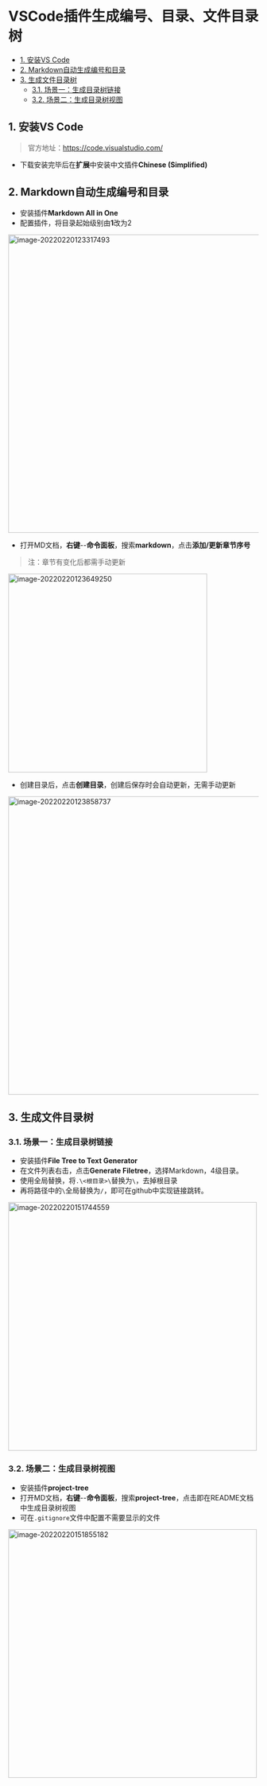 # VSCode插件生成编号、目录、文件目录树
- [1. 安装VS Code](#1-安装vs-code)
- [2. Markdown自动生成编号和目录](#2-markdown自动生成编号和目录)
- [3. 生成文件目录树](#3-生成文件目录树)
  - [3.1. 场景一：生成目录树链接](#31-场景一生成目录树链接)
  - [3.2. 场景二：生成目录树视图](#32-场景二生成目录树视图)
## 1. 安装VS Code

> 官方地址：https://code.visualstudio.com/

- 下载安装完毕后在**扩展**中安装中文插件**Chinese (Simplified)**

## 2. Markdown自动生成编号和目录

- 安装插件**Markdown All in One**
- 配置插件，将目录起始级别由**1**改为2

<img src="https://lc-tc.oss-cn-shenzhen.aliyuncs.com/lc-images/202202201233538.png" alt="image-20220220123317493" width="600" />

- 打开MD文档，**右键**--**命令面板**，搜索**markdown**，点击**添加/更新章节序号**

> 注：章节有变化后都需手动更新

<img src="https://lc-tc.oss-cn-shenzhen.aliyuncs.com/lc-images/202202201236286.png" alt="image-20220220123649250" width="400" />



- 创建目录后，点击**创建目录**，创建后保存时会自动更新，无需手动更新

<img src="https://lc-tc.oss-cn-shenzhen.aliyuncs.com/lc-images/202202201238790.png" alt="image-20220220123858737" width="600" />

## 3. 生成文件目录树

### 3.1. 场景一：生成目录树链接

- 安装插件**File Tree to Text Generator**
- 在文件列表右击，点击**Generate Filetree**，选择Markdown，4级目录。
- 使用全局替换，将`.\<根目录>\`替换为`\`，去掉根目录
- 再将路径中的`\`全局替换为`/`，即可在github中实现链接跳转。

<img src="https://lc-tc.oss-cn-shenzhen.aliyuncs.com/lc-images/202202201517606.png" alt="image-20220220151744559" width="500" />

### 3.2. 场景二：生成目录树视图

- 安装插件**project-tree**
- 打开MD文档，**右键**--**命令面板**，搜索**project-tree**，点击即在README文档中生成目录树视图
- 可在`.gitignore`文件中配置不需要显示的文件

<img src="https://lc-tc.oss-cn-shenzhen.aliyuncs.com/lc-images/202202201518234.png" alt="image-20220220151855182" width="500" />
